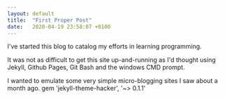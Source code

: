 ```yaml
---
layout: default
title:  "First Proper Post"
date:   2020-04-19 23:58:07 +0100
---
```

I've started this blog to catalog my efforts in learning programming.

It was not as difficult to get this site up-and-running as I'd thought using Jekyll, Github Pages, Git Bash and the windows CMD prompt.

I wanted to emulate some very simple micro-blogging sites I saw about a month ago.
gem 'jekyll-theme-hacker', '~> 0.1.1'